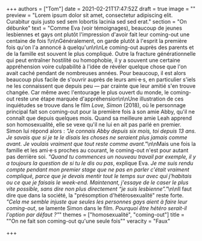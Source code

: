 +++
authors = ["Tom"]
date = 2021-02-21T17:47:52Z
draft = true
image = ""
preview = "Lorem ipsum dolor sit amet, consectetur adipiscing elit. Curabitur quis justo sed sem lobortis lacinia sed sed erat."
section = "On débunke"
text = "Comme Eva (voir témoignages), beaucoup de jeunes lesbiennes et gays ont plutôt l'impression d'avoir fait leur coming-out une centaine de fois !\n\nGénéralement, on garde plutôt à l'esprit la première fois qu'on l'a annoncé à quelqu'un\n\nLe coming-out auprès des parents et de la famille est souvent le plus compliqué. Outre la fracture générationnelle qui peut entraîner hostilité ou homophobie, il y a souvent une certaine appréhension voire culpabilité à l'idée de révéler quelque chose que l'on avait caché pendant de nombreuses années. Pour beaucoup, il est alors beaucoup plus facile de s'ouvrir auprès de leurs ami·e·s, en particulier s'iels ne les connaissent que depuis peu — par crainte que leur amitié s'en trouve changée. Car même avec l'entourage le plus ouvert du monde, le coming-out reste une étape marquée d'appréhension\n\nUne illustration de ces inquiétudes se trouve dans le film _Love, Simon_ (2018), où le personnage principal fait son coming-out pour la première fois à son amie Abby, qu'il ne connaît que depuis quelques mois. Quand sa meilleure amie Leah apprend son homosexualité, elle se vexe qu'il ne lui en ait pas parlé en premier. Simon lui répond alors : _\"Je connais Abby depuis six mois, toi depuis 13 ans. Je savais que si je te le disais les choses ne seraient plus jamais comme avant. Je voulais vraiment que tout reste comme avant.\"_\n\nMais une fois la famille et les ami·e·s proches au courant, le coming-out n'est pour autant pas derrière soi. _\"Quand tu commences un nouveau travail par exemple, il y a toujours la question de si tu le dis ou pas_, explique Eva. _Je me suis rendu compte pendant mon premier stage que ne pas en parler c'était vraiment compliqué, parce que je devais mentir tout le temps sur avec qui j'habitais ou ce que je faisais le week-end. Maintenant, j'essaye de le caser le plus vite possible, sans dire non plus directement “je suis lesbienne”.\"_\n\nIl faut dire que dans la société, la \"présomption d'hétérosexualité\" reste forte. _\"Cela me semble injuste que seules les personnes gays aient à faire leur coming-out_, se lamente Simon dans le film. _Pourquoi être hétéro serait-il l'option par défaut ?\"_"
themes = ["homosexualité", "coming-out"]
title = "\"On ne fait son coming-out qu'une seule fois\""
veracity = "Faux"

+++
